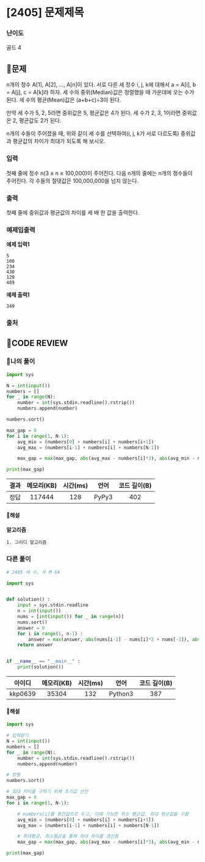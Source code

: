 # [2405] 문제제목

### **난이도**
골드 4
## **📝문제**
n개의 정수 A[1], A[2], …, A[n]이 있다. 서로 다른 세 정수 i, j, k에 대해서 a = A[i], b = A[j], c = A[k]라 하자. 세 수의 중위(Median)값은 정렬했을 때 가운데에 오는 수가 된다. 세 수의 평균(Mean)값은 (a+b+c)÷3이 된다.

만약 세 수가 5, 2, 5라면 중위값은 5, 평균값은 4가 된다. 세 수가 2, 3, 1이라면 중위값은 2, 평균값도 2가 된다.

n개의 수들이 주어졌을 때, 위와 같이 세 수를 선택하여(i, j, k가 서로 다르도록) 중위값과 평균값의 차이가 최대가 되도록 해 보시오.
### **입력**
첫째 줄에 정수 n(3 ≤ n ≤ 100,000)이 주어진다. 다음 n개의 줄에는 n개의 정수들이 주어진다. 각 수들의 절댓값은 100,000,000을 넘지 않는다.
### **출력**
첫째 줄에 중위값과 평균값의 차이를 세 배 한 값을 출력한다.
### **예제입출력**

**예제 입력1**

```
5
100
234
430
120
489
```

**예제 출력1**

```
349
```

### **출처**

## **🧐CODE REVIEW**

### **🧾나의 풀이**

```python
import sys

N = int(input())
numbers = []
for _ in range(N):
    number = int(sys.stdin.readline().rstrip())
    numbers.append(number)

numbers.sort()

max_gap = 0
for i in range(1, N-1):
    avg_min = (numbers[0] + numbers[i] + numbers[i+1])
    avg_max = (numbers[i-1] + numbers[i] + numbers[N-1])

    max_gap = max(max_gap, abs(avg_max - numbers[i]*3), abs(avg_min - numbers[i]*3))

print(max_gap)
```

결과	| 메모리(KB) |	시간(ms) |	언어 |	코드 길이(B)
:----:|:-----:|:-----:|:-----:|:--------:
정답|117444|128|PyPy3|402
#### **📝해설**

**알고리즘**
```
1. 그리디 알고리즘
```

### **다른 풀이**

```python
# 2405 세 수, 두 M G4

import sys


def solution() :
    input = sys.stdin.readline
    n = int(input())
    nums = [int(input()) for _ in range(n)]
    nums.sort()
    answer = 0
    for i in range(1, n-1) :
        answer = max(answer, abs(nums[i-1] - nums[i]*2 + nums[-1]), abs(nums[0] - nums[i]*2 + nums[i+1]))
    return answer


if __name__ == "__main__" :
    print(solution())
```

아이디 | 메모리(KB) |	시간(ms) |	언어 |	코드 길이(B) 
:-----:|:-----:|:-----:|:----:|:--------:
kkp0639|35304|132|Python3|387
#### **📝해설**

```python
import sys

# 입력받기
N = int(input())
numbers = []
for _ in range(N):
    number = int(sys.stdin.readline().rstrip())
    numbers.append(number)

# 정렬
numbers.sort()

# 최대 차이를 구하기 위해 초기값 선언
max_gap = 0
for i in range(1, N-1):

    # numbers[i]를 중간값으로 두고, 이때 가능한 최소 평균값, 최대 평균값을 구함
    avg_min = (numbers[0] + numbers[i] + numbers[i+1])
    avg_max = (numbers[i-1] + numbers[i] + numbers[N-1])

    # 최대평균, 최소평균을 통해 최대 차이를 갱신함
    max_gap = max(max_gap, abs(avg_max - numbers[i]*3), abs(avg_min - numbers[i]*3))

print(max_gap)
```